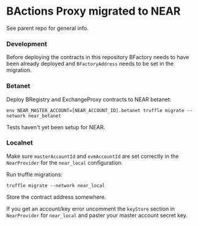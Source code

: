 # BActions Proxy migrated to NEAR

See parent repo for general info.

### Development

Before deploying the contracts in this repository BFactory needs to have been already deployed and `BFactoryAddress` needs to be set in the migration.

### Betanet

Deploy BRegistry and ExchangeProxy contracts to NEAR betanet:

```
env NEAR_MASTER_ACCOUNT=[NEAR_ACCOUNT_ID].betanet truffle migrate --network near_betanet
```

Tests haven't yet been setup for NEAR.

### Localnet

Make sure `masterAccountId` and `evmAccountId` are set correctly in the `NearProvider` for the `near_local` configuration.

Run truffle migrations:

```
truffle migrate --network near_local
```

Store the contract address somewhere.

If you get an account/key error uncomment the `keyStore` section in `NearProvider` for `near_local` and paster your master account secret key.
